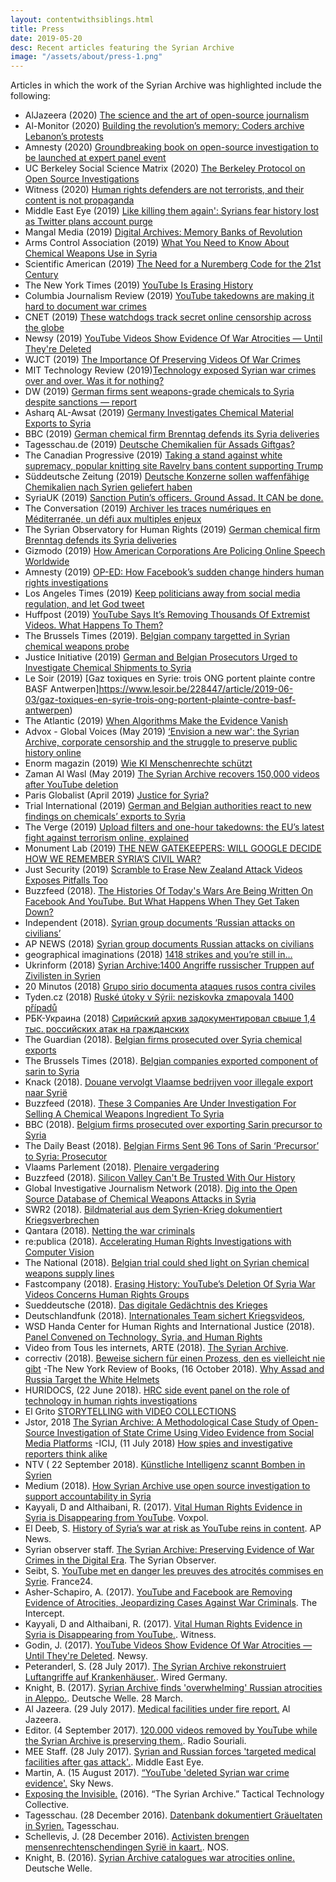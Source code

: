 ```yaml
---
layout: contentwithsiblings.html
title: Press
date: 2019-05-20
desc: Recent articles featuring the Syrian Archive
image: "/assets/about/press-1.png"
---
```


Articles in which the work of the Syrian Archive was highlighted include the following:

-  AlJazeera (2020) [The science and the art of open-source journalism](https://www.aljazeera.com/programmes/listeningpost/2020/01/science-art-open-source-journalism-200102224849578.html)
- Al-Monitor (2020) [Building the revolution’s memory: Coders archive Lebanon’s protests](https://www.al-monitor.com/pulse/originals/2019/12/lebanon-protests-archives-online-projects.html)
- Amnesty (2020) [ Groundbreaking book on open-source investigation to be launched at expert panel event](https://www.amnesty.org.uk/press-releases/groundbreaking-book-open-source-investigation-be-launched-expert-panel-event)
- UC Berkeley Social Science Matrix (2020) [The Berkeley Protocol on Open Source Investigations](https://matrix.berkeley.edu/research/berkeley-protocol-open-source-investigations)
- Witness (2020) [Human rights defenders are not terrorists, and their content is not propaganda](https://blog.witness.org/2020/01/human-rights-defenders-not-terrorists-content-not-propaganda/)
- Middle East Eye (2019) [Like killing them again': Syrians fear history lost as Twitter plans account purge](https://www.middleeasteye.net/news/twitter-could-soon-erase-parts-syrias-history-and-campaigners-are-trying-save-it)
- Mangal Media (2019) [Digital Archives: Memory Banks of Revolution](http://www.mangalmedia.net/english//70dek926sf2xtcyxgxa19kyngnld1o)
- Arms Control Association (2019) [ What You Need to Know About Chemical Weapons Use in Syria ](https://www.armscontrol.org/blog/2018-09-23/what-you-need-know-about-chemical-weapons-use-syria)
- Scientific American (2019) [The Need for a Nuremberg Code for the 21st Century](https://blogs.scientificamerican.com/observations/the-need-for-a-nuremberg-code-for-the-21st-century/)
- The New York Times (2019) [YouTube Is Erasing History](https://www.nytimes.com/2019/10/23/opinion/syria-youtube-content-moderation.html?smtyp=cur&smid=tw-nytopinion)
- Columbia Journalism Review (2019) [YouTube takedowns are making it hard to document war crimes](https://www.cjr.org/hero/youtube-takedowns-war-crimes.php)
- CNET (2019) [These watchdogs track secret online censorship across the globe](https://www.cnet.com/features/the-watchdogs-tracking-secret-online-censorship-across-the-globe-ooni/?ftag=COS-05-10aaa0b)
- Newsy (2019) [YouTube Videos Show Evidence Of War Atrocities — Until They're Deleted](https://www.newsy.com/stories/youtube-removed-video-evidence-of-atrocities-in-syria/)
- WJCT (2019) [The Importance Of Preserving Videos Of War Crimes](https://news.wjct.org/post/importance-preserving-videos-war-crimes)
- MIT Technology Review (2019)[Technology exposed Syrian war crimes over and over. Was it for nothing?](https://www.technologyreview.com/s/614496/technology-exposed-syrian-war-crimes-over-and-over-was-it-for-nothing/)
- DW (2019) [German firms sent weapons-grade chemicals to Syria despite sanctions — report](https://www.dw.com/en/german-firms-sent-weapons-grade-chemicals-to-syria-despite-sanctions-report/a-49355063)
- Asharq AL-Awsat (2019) [Germany Investigates Chemical Material Exports to Syria ](https://aawsat.com/english/home/article/1787316/germany-investigates-chemical-material-exports-syria)
- BBC (2019)  [German chemical firm Brenntag defends its Syria deliveries](https://www.bbc.com/news/world-europe-48773571)
- Tagesschau.de (2019) [Deutsche Chemikalien für Assads Giftgas?](https://www.tagesschau.de/investigativ/report-muenchen/syrien-giftgas-153.html)
- The Canadian Progressive (2019) [Taking a stand against white supremacy, popular knitting site Ravelry bans content supporting Trump](https://www.canadianprogressive.com/2019/07/01/taking-a-stand-against-white-supremacy-popular-knitting-site-ravelry-bans-content-supporting-trump/)
- Süddeutsche Zeitung (2019) [Deutsche Konzerne sollen waffenfähige Chemikalien nach Syrien geliefert haben ](https://www.sueddeutsche.de/politik/syrien-export-chemikalien-nervengift-1.4499072?utm_content=Corporations%2CGermany%2CSyria&utm_source=twitter&utm_campaign=social&utm_medium=TRIAL+International)
- SyriaUK  (2019) [Sanction Putin’s officers. Ground Assad. It CAN be done. ](http://www.syriauk.org/2019/07/sanction-putins-officers-ground-assad.html)
- The Conversation (2019) [ Archiver les traces numériques en Méditerranée, un défi aux multiples enjeux](https://theconversation.com/archiver-les-traces-numeriques-en-mediterranee-un-defi-aux-multiples-enjeux-119041)
- The Syrian Observatory for Human Rights (2019) [German chemical firm Brenntag defends its Syria deliveries](http://www.syriahr.com/en/?p=133638)
- Gizmodo (2019) [How American Corporations Are Policing Online Speech Worldwide](https://gizmodo.com/how-american-corporations-are-policing-online-speech-wo-1836010637)
- Amnesty (2019) [OP-ED: How Facebook’s sudden change hinders human rights investigations ](https://www.amnesty.org/en/latest/news/2019/06/how-facebooks-sudden-change-hinders-human-rights-investigations/)
-  Los Angeles Times  (2019) [Keep politicians away from social media regulation, and let God tweet](https://www.latimes.com/opinion/op-ed/la-oe-welch-social-media-panic-20190614-story.html)
- Huffpost (2019) [YouTube Says It’s Removing Thousands Of Extremist Videos. What Happens To Them?](https://www.huffpost.com/entry/youtube-extremism-ban-far-right_n_5cf97c2ce4b06af8b505a23b?guccounter=1)
- The Brussels Times (2019). [Belgian company targetted in Syrian chemical weapons probe](https://www.brusselstimes.com/all-news/belgium-all-news/57719/belgian-company-targetted-in-syrian-chemical-weapons-probe/)
- Justice Initiative (2019) [German and Belgian Prosecutors Urged to Investigate Chemical Shipments to Syria](https://www.justiceinitiative.org/newsroom/german-and-belgian-prosecutors-urged-to-investigate-chemical-shipments-to-syria)
- Le Soir (2019) [Gaz toxiques en Syrie: trois ONG portent plainte contre BASF Antwerpen]https://www.lesoir.be/228447/article/2019-06-03/gaz-toxiques-en-syrie-trois-ong-portent-plainte-contre-basf-antwerpen)
- The Atlantic (2019) [When Algorithms Make the Evidence Vanish](https://www.theatlantic.com/ideas/archive/2019/05/facebook-algorithms-are-making-it-harder/588931/)
- Advox - Global Voices (May 2019) [‘Envision a new war': the Syrian Archive, corporate censorship and the struggle to preserve public history online ](https://advox.globalvoices.org/2019/05/02/envision-a-new-war-the-syrian-archive-corporate-censorship-and-the-struggle-to-preserve-public-history-online/)
-  Enorm magazin (2019) [Wie KI Menschenrechte schützt](https://enorm-magazin.de/wie-ki-menschenrechte-schuetzt)
- Zaman Al Wasl (May 2019) [The Syrian Archive recovers 150,000 videos after YouTube deletion](https://en.zamanalwsl.net/news/article/43672/)
- Paris Globalist (April 2019) [Justice for Syria?](http://www.parisglobalist.org/justice-for-syria/)
- Trial International (2019) [German and Belgian authorities react to new findings on chemicals’ exports to Syria ](https://trialinternational.org/latest-post/german-and-belgian-authorities-react-to-new-findings-on-chemicals-exports-to-syria/)
- The Verge (2019) [Upload filters and one-hour takedowns: the EU’s latest fight against terrorism online, explained](https://www.theverge.com/2019/3/21/18274201/european-terrorist-content-regulation-extremist-terreg-upload-filter-one-hour-takedown-eu)
- Monument Lab (2019) [THE NEW GATEKEEPERS: WILL GOOGLE DECIDE HOW WE REMEMBER SYRIA’S CIVIL WAR? ](http://monumentlab.com/news/2019/2/19/the-new-gatekeepers-syrian-war)
- Just Security (2019) [Scramble to Erase New Zealand Attack Videos Exposes Pitfalls Too](https://www.justsecurity.org/63451/scramble-to-erase-new-zealand-attack-videos-exposes-pitfalls-too/)
- Buzzfeed (2018). [The Histories Of Today's Wars Are Being Written On Facebook And YouTube. But What Happens When They Get Taken Down?](https://www.buzzfeednews.com/article/meghara/facebook-youtube-icc-war-crimes)
- Independent (2018). [Syrian group documents ‘Russian attacks on civilians’](https://www.independent.ie/world-news/syrian-group-documents-russian-attacks-on-civilians-37478707.html)
- AP NEWS (2018) [Syrian group documents Russian attacks on civilians](https://www.apnews.com/d18183062a9e409a84d004779abe2f1e)
- geographical imaginations (2018) [1418 strikes and you’re still in…](https://geographicalimaginations.com/2018/10/31/1418-strikes-and-youre-still-in/) 
- Ukrinform (2018) [Syrian Archive:1400 Angriffe russischer Truppen auf Zivilisten in Syrien](https://www.ukrinform.de/rubric-crime/2570112-syrian-archive-1400-angriffe-russischer-truppen-auf-zivilisten-in-syrien.html)
- 20 Minutos (2018) [Grupo sirio documenta ataques rusos contra civiles](https://www.20minutos.com/noticia/134172/0/grupo-sirio-documenta-ataques-rusos-contra-civiles/)
- Tyden.cz (2018) [Ruské útoky v Sýrii: neziskovka zmapovala 1400 případů](https://www.tyden.cz/rubriky/zahranici/asie-a-oceanie/ruske-utoky-v-syrii-neziskovka-zmapovala-1400-pripadu_501543.html)
- РБК-Украина (2018) [Сирийский архив задокументировал свыше 1,4 тыс. российских атак на гражданских ](https://www.rbc.ua/rus/news/siriyskiy-arhiv-zadokumentiroval-svyshe-1-1541061985.html)
- The Guardian (2018). [Belgian firms prosecuted over Syria chemical exports](https://www.theguardian.com/world/2018/apr/18/belgian-firms-prosecuted-over-chemicals-exports-to-syria-sarin?CMP=twt_gu)
- The Brussels Times (2018). [Belgian companies exported component of sarin to Syria](http://www.brusselstimes.com/brussels/11023/belgian-companies-exported-component-of-sarin-to-syria)
- Knack (2018). [Douane vervolgt Vlaamse bedrijven voor illegale export naar Syrië](http://www.knack.be/nieuws/belgie/douane-vervolgt-vlaamse-bedrijven-voor-illegale-export-naar-syrie/article-normal-1103273.html)
- Buzzfeed (2018). [These 3 Companies Are Under Investigation For Selling A Chemical Weapons Ingredient To Syria](https://www.buzzfeed.com/mitchprothero/belgium-investigating-3-companies-for-selling-chemical?utm_term=.plagxNWAx#.oeMwRLYQR)
- BBC (2018). [Belgium firms prosecuted over exporting Sarin precursor to Syria](https://www.bbc.co.uk/news/amp/world-europe-43811614?__twitter_impression=true)
- The Daily Beast (2018). [Belgian Firms Sent 96 Tons of Sarin ‘Precursor’ to Syria: Prosecutor](https://www.thedailybeast.com/belgian-firms-sent-96-tons-of-sarin-precursor-to-syria-prosecutor)
- Vlaams Parlement (2018). [Plenaire vergadering](https://www.vlaamsparlement.be/plenaire-vergaderingen/1246769/verslag/1248020)
- Buzzfeed (2018). [Silicon Valley Can't Be Trusted With Our History](https://www.buzzfeed.com/evanhill/silicon-valley-cant-be-trusted-with-our-history?utm_term=.tyBvkWAjk#.shOADk6QD)
- Global Investigative Journalism Network (2018). [Dig into the Open Source Database of Chemical Weapons Attacks in Syria](https://gijn.org/2018/04/30/dig-open-source-database-chemical-weapons-attacks-syria/)
- SWR2 (2018). [Bildmaterial aus dem Syrien-Krieg dokumentiert Kriegsverbrechen](https://www.swr.de/swr2/kultur-info/the-syrian-archive-menschenrechtsaktivismus-kriegsverbrechen/-/id=9597116/did=21557334/nid=9597116/1u5mseb/index.html)
- Qantara (2018). [Netting the war criminals](https://en.qantara.de/content/the-syrian-archive-netting-the-war-criminals)
- re:publica (2018). [Accelerating Human Rights Investigations with Computer Vision](https://18.re-publica.com/en/session/accelerating-human-rights-investigations-computer-vision)
- The National (2018). [Belgian trial could shed light on Syrian chemical weapons supply lines](https://www.thenational.ae/world/mena/belgian-trial-could-shed-light-on-syrian-chemical-weapons-supply-lines-1.727068)
- Fastcompany (2018). [Erasing History: YouTube’s Deletion Of Syria War Videos Concerns Human Rights Groups](https://www.fastcompany.com/40540411/erasing-history-youtubes-deletion-of-syria-war-videos-concerns-human-rights-groups)
- Sueddeutsche (2018). [Das digitale Gedächtnis des Krieges](http://www.sueddeutsche.de/medien/kriegsverbrechen-in-syrien-das-digitale-gedaechtnis-des-krieges-1.3896417)
- Deutschlandfunk (2018). [Internationales Team sichert Kriegsvideos, ](http://www.deutschlandfunk.de/syrian-archive-internationales-team-sichert-kriegsvideos.2907.de.html?dram:article_id=412892)
- WSD Handa Center for Human Rights and International Justice (2018). [Panel Convened on Technology, Syria, and Human Rights](https://handacenter.stanford.edu/news/panel-convened-technology-syria-and-human-rights)
- Video from Tous les internets, ARTE (2018). [The Syrian Archive](https://www.facebook.com/touslesinternets/videos/vb.1431579507148714/1752559641717364/?type=2&theater).
- correctiv (2018). [Beweise sichern für einen Prozess, den es vielleicht nie gibt](https://correctiv.org/recherchen/flucht/artikel/2018/01/29/beweise-sichern-fur-einen-prozess-den-es-vielleicht-nie-gibt/)
-The New York Review of Books, (16 October 2018). [Why Assad and Russia Target the White Helmets](https://www.nybooks.com/daily/2018/10/16/why-assad-and-russia-target-the-white-helmets/)
- HURIDOCS, (22 June 2018). [HRC side event panel on the role of technology in human rights investigations](https://www.huridocs.org/2018/06/hrc-side-event-panel-on-the-role-of-technology-in-human-rights-investigations/)
- El Grito [STORYTELLING with VIDEO COLLECTIONS](https://elgrito.witness.org/portfolio/other-video-examples/)
- Jstor, 2018 [The Syrian Archive: A Methodological Case Study of Open-Source Investigation of State Crime Using Video Evidence from Social Media Platforms](https://www.jstor.org/stable/10.13169/statecrime.7.1.0046?seq=1#page_scan_tab_contents)
-ICIJ, (11 July 2018) [How spies and investigative reporters think alike](https://www.icij.org/blog/2018/07/how-spies-and-investigative-reporters-think-alike/)
- NTV ( 22 September 2018). [Künstliche Intelligenz scannt Bomben in Syrien](https://www.n-tv.de/mediathek/videos/politik/Kuenstliche-Intelligenz-scannt-Bomben-in-Syrien-article20634505.html)
- Medium (2018). [How Syrian Archive use open source investigation to support accountability in Syria](https://medium.com/meedan-updates/how-syrian-archive-use-open-source-investigation-to-support-accountability-in-syria-5a39ecfe3db8)
- Kayyali, D and Althaibani, R. (2017). [Vital Human Rights Evidence in Syria is Disappearing from YouTube](http://www.voxpol.eu/vital-human-rights-evidence-syria-disappearing-youtube/). Voxpol.
- El Deeb, S. [History of Syria’s war at risk as YouTube reins in content](https://apnews.com/d9f1c4f1bf20445ab06cbdff566a2b70). AP News.
- Syrian observer staff. [The Syrian Archive: Preserving Evidence of War Crimes in the Digital Era](http://syrianobserver.com/EN/Features/33462). The Syrian Observer.
- Seibt, S. [YouTube met en danger les preuves des atrocités commises en Syrie](http://www.france24.com/fr/20170919-youtube-syrian-archive-video-violence-preuve-internet-censure-syrie-guerre). France24.
- Asher-Schapiro, A. (2017). [YouTube and Facebook are Removing Evidence of Atrocities, Jeopardizing Cases Against War Criminals](https://theintercept.com/2017/11/02/war-crimes-youtube-facebook-syria-rohingya/). The Intercept.
- Kayyali, D and Althaibani, R. (2017). [Vital Human Rights Evidence in Syria is Disappearing from YouTube.](https://blog.witness.org/2017/08/vital-human-rights-evidence-syria-disappearing-youtube/). Witness.
- Godin, J. (2017). [YouTube Videos Show Evidence Of War Atrocities — Until They're Deleted](https://www.newsy.com/stories/youtube-removed-video-evidence-of-atrocities-in-syria/). Newsy.
- Peteranderl, S. (28 July 2017). [The Syrian Archive rekonstruiert Luftangriffe auf Krankenhäuser.](https://www.wired.de/collection/tech/syrien-krankenhaeuser-kriegsverbrechen-syrian-archive-open-source). Wired Germany.
-  Knight, B. (2017). [Syrian Archive finds 'overwhelming' Russian atrocities in Aleppo.](http://www.dw.com/en/syrian-archive-finds-overwhelming-russian-atrocities-in-aleppo/a-38169808). Deutsche Welle. 28 March.
- Al Jazeera. (29 July 2017). [Medical facilities under fire report.](http://www.aljazeera.net/news/arabic/2017/7/29/%D9%85%D9%86%D8%B8%D9%85%D8%A7%D8%AA-%D8%AA%D8%AF%D9%85%D9%8A%D8%B1-%D9%85%D9%85%D9%86%D9%87%D8%AC-%D9%84%D9%84%D9%85%D8%B1%D8%A7%D9%81%D9%82-%D8%A7%D9%84%D8%B7%D8%A8%D9%8A%D8%A9-%D9%81%D9%8A-%D8%A5%D8%AF%D9%84%D8%A8) Al Jazeera.
- Editor. (4 September 2017). [120.000 videos removed by YouTube while the Syrian Archive is preserving them.](http://souriali.net/?p=26199). Radio Souriali.
- MEE Staff. (28 July 2017). [Syrian and Russian forces 'targeted medical facilities after gas attack'.](http://www.middleeasteye.net/news/new-report-claims-syrian-and-russian-forces-responsible-8-attacks-medical-facilities-1262436722). Middle East Eye.
- Martin, A. (15 August 2017). [“YouTube 'deleted Syrian war crime evidence'.](https://news.sky.com/story/youtube-deleted-syrian-war-crime-evidence-10989430) Sky News.
- [Exposing the Invisible.](https://exposingtheinvisible.org/films/group/syrian-archive) (2016). “The Syrian Archive.” Tactical Technology Collective.
- Tagesschau. (28 December 2016). [Datenbank dokumentiert Gräueltaten in Syrien.](https://www.tagesschau.de/ausland/datenbank-ccc-syrien-101.html) Tagesschau.
- Schellevis, J. (28 December 2016). [Activisten brengen mensenrechtenschendingen Syrië in kaart.](https://nos.nl/artikel/2150479-activisten-brengen-mensenrechtenschendingen-syrie-in-kaart.html). NOS.
- Knight, B. (2016). [Syrian Archive catalogues war atrocities online.](http://www.dw.com/en/syrian-archive-catalogues-war-atrocities-online/a-36945803) Deutsche Welle.
